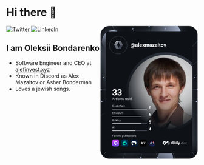 # Hi there 👋

<div align="left">
  <a href="https://twitter.com/alefinvest">
    <img
      src="https://img.shields.io/twitter/follow/alefinvest?label=Twitter&logo=twitter&style=flat-square&color=1da1f2&logoColor=ffffff"
      alt="Twitter"
    />
  </a>
  <a href="https://www.linkedin.com/company/alef-invest/">
    <img
      src="https://img.shields.io/static/v1?logo=linkedin&style=flat-square&color=0072b1&label=LinkedIn&message=%E2%98%86"
      alt="LinkedIn"
    />
  </a>

  <a href="https://app.daily.dev/alexmazaltov" target="_blank">
    <img
      width="256"
      align="right"
      src="https://raw.githubusercontent.com/alexmazaltov/alexmazaltov/main/devcard.svg"
    />
  </a>
</div>

## I am Oleksii Bondarenko

- Software Engineer and CEO at [alefinvest.xyz](https://alefinvest.xyz/)
- Known in Discord as Alex Mazaltov or Asher Bonderman
- Loves a jewish songs.

<!--
<a href="https://app.daily.dev/alexmazaltov"><img src="https://github.com/alexmazaltov/alexmazaltov/blob/main/devcard.svg" width="400" alt="Alex Mazaltov's Dev Card"/></a>
-->
